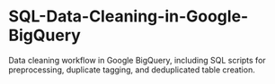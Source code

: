 # SQL-Data-Cleaning-in-Google-BigQuery
Data cleaning workflow in Google BigQuery, including SQL scripts for preprocessing, duplicate tagging, and deduplicated table creation.
